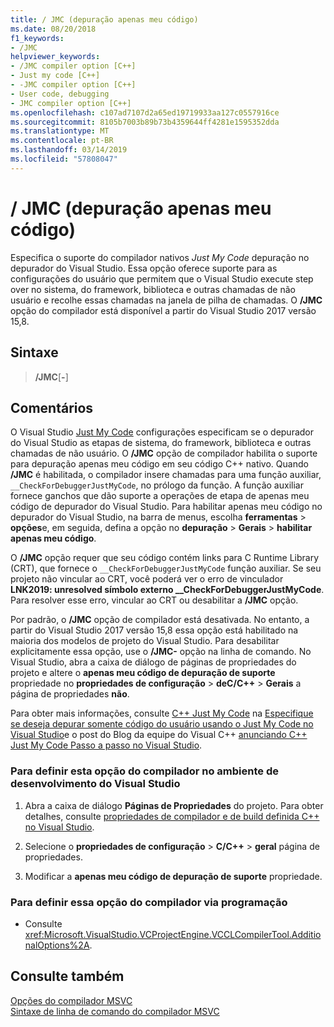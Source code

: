 ```yaml
---
title: / JMC (depuração apenas meu código)
ms.date: 08/20/2018
f1_keywords:
- /JMC
helpviewer_keywords:
- /JMC compiler option [C++]
- Just my code [C++]
- -JMC compiler option [C++]
- User code, debugging
- JMC compiler option [C++]
ms.openlocfilehash: c107ad7107d2a65ed19719933aa127c0557916ce
ms.sourcegitcommit: 8105b7003b89b73b4359644ff4281e1595352dda
ms.translationtype: MT
ms.contentlocale: pt-BR
ms.lasthandoff: 03/14/2019
ms.locfileid: "57808047"
---
```

# <a name="jmc-just-my-code-debugging"></a>/ JMC (depuração apenas meu código)

Especifica o suporte do compilador nativos *Just My Code* depuração no depurador do Visual Studio. Essa opção oferece suporte para as configurações do usuário que permitem que o Visual Studio execute step over no sistema, do framework, biblioteca e outras chamadas de não usuário e recolhe essas chamadas na janela de pilha de chamadas. O **/JMC** opção do compilador está disponível a partir do Visual Studio 2017 versão 15,8.

## <a name="syntax"></a>Sintaxe

> **/JMC**\[**-**]

## <a name="remarks"></a>Comentários

O Visual Studio [Just My Code](/visualstudio/debugger/just-my-code) configurações especificam se o depurador do Visual Studio as etapas de sistema, do framework, biblioteca e outras chamadas de não usuário. O **/JMC** opção de compilador habilita o suporte para depuração apenas meu código em seu código C++ nativo. Quando **/JMC** é habilitada, o compilador insere chamadas para uma função auxiliar, `__CheckForDebuggerJustMyCode`, no prólogo da função. A função auxiliar fornece ganchos que dão suporte a operações de etapa de apenas meu código de depurador do Visual Studio. Para habilitar apenas meu código no depurador do Visual Studio, na barra de menus, escolha **ferramentas** > **opções**e, em seguida, defina a opção no **depuração**  >  **Gerais** > **habilitar apenas meu código**.

O **/JMC** opção requer que seu código contém links para C Runtime Library (CRT), que fornece o `__CheckForDebuggerJustMyCode` função auxiliar. Se seu projeto não vincular ao CRT, você poderá ver o erro de vinculador **LNK2019: unresolved símbolo externo __CheckForDebuggerJustMyCode**. Para resolver esse erro, vincular ao CRT ou desabilitar a **/JMC** opção.

Por padrão, o **/JMC** opção de compilador está desativada. No entanto, a partir do Visual Studio 2017 versão 15,8 essa opção está habilitado na maioria dos modelos de projeto do Visual Studio. Para desabilitar explicitamente essa opção, use o **/JMC-** opção na linha de comando. No Visual Studio, abra a caixa de diálogo de páginas de propriedades do projeto e altere o **apenas meu código de depuração de suporte** propriedade no **propriedades de configuração** > **deC/C++**  >  **Gerais** a página de propriedades **não**.

Para obter mais informações, consulte [C++ Just My Code](/visualstudio/debugger/just-my-code#BKMK_C___Just_My_Code) na [Especifique se deseja depurar somente código do usuário usando o Just My Code no Visual Studio](/visualstudio/debugger/just-my-code)e o post do Blog da equipe do Visual C++ [anunciando C++ Just My Code Passo a passo no Visual Studio](https://blogs.msdn.microsoft.com/vcblog/2018/06/29/announcing-jmc-stepping-in-visual-studio/).

### <a name="to-set-this-compiler-option-in-the-visual-studio-development-environment"></a>Para definir esta opção do compilador no ambiente de desenvolvimento do Visual Studio

1. Abra a caixa de diálogo **Páginas de Propriedades** do projeto. Para obter detalhes, consulte [propriedades de compilador e de build definida C++ no Visual Studio](../working-with-project-properties.md).

1. Selecione o **propriedades de configuração** > **C/C++** > **geral** página de propriedades.

1. Modificar a **apenas meu código de depuração de suporte** propriedade.

### <a name="to-set-this-compiler-option-programmatically"></a>Para definir essa opção do compilador via programação

- Consulte <xref:Microsoft.VisualStudio.VCProjectEngine.VCCLCompilerTool.AdditionalOptions%2A>.

## <a name="see-also"></a>Consulte também

[Opções do compilador MSVC](compiler-options.md)<br/>
[Sintaxe de linha de comando do compilador MSVC](compiler-command-line-syntax.md)<br/>
